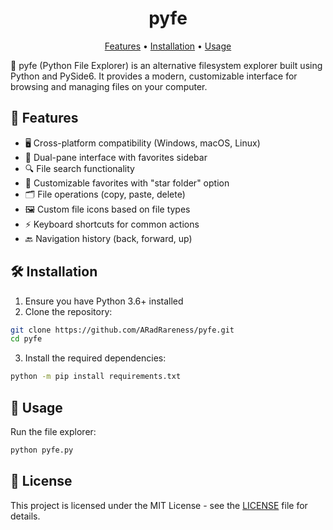 <h1 align="center">pyfe</h1>


<!-- Links -->
<p align="center">
  <a href="#features">Features</a>
  •
  <a href="#installation">Installation</a>
  •
  <a href="#usage">Usage</a>
</p>

📁 pyfe (Python File Explorer) is an alternative filesystem explorer built using Python and PySide6. It provides a modern, customizable interface for browsing and managing files on your computer.

## 🌟 Features

- 🖥️ Cross-platform compatibility (Windows, macOS, Linux)
- 📂 Dual-pane interface with favorites sidebar
- 🔍 File search functionality
- 📌 Customizable favorites with "star folder" option
- 🗂️ File operations (copy, paste, delete)
- 🖼️ Custom file icons based on file types
- ⚡ Keyboard shortcuts for common actions
- 🔙 Navigation history (back, forward, up)

## 🛠️ Installation

1. Ensure you have Python 3.6+ installed
2. Clone the repository:
```sh
git clone https://github.com/ARadRareness/pyfe.git
cd pyfe
```
3. Install the required dependencies:

```sh
python -m pip install requirements.txt
```

## 🚀 Usage

Run the file explorer:
```sh
python pyfe.py
```

## 📜 License

This project is licensed under the MIT License - see the [LICENSE](LICENSE) file for details.